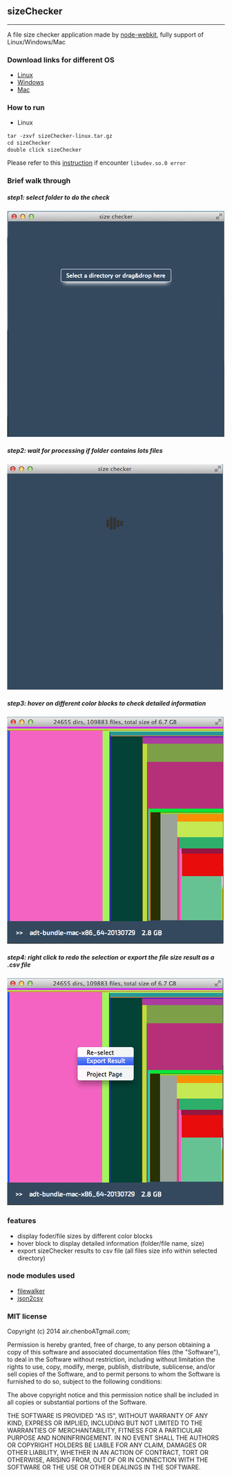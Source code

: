 ## sizeChecker 
---
A file size checker application made by [node-webkit](https://github.com/rogerwang/node-webkit), fully support of Linux/Windows/Mac

### Download links for different OS
* [Linux](http://airbob.github.io/download/sizeChecker-linux.tar.gz)
* [Windows](http://airbob.github.io/download/sizeChecker-win.zip)
* [Mac](http://airbob.github.io/download/sizeChecker-mac.tar.gz)

### How to run
* Linux
````
tar -zxvf sizeChecker-linux.tar.gz
cd sizeChecker
double click sizeChecker
````
Please refer to this [instruction](http://www.exponential.io/blog/install-node-webkit-on-ubuntu-linux) if encounter ```libudev.so.0 error```

### Brief walk through
##### step1: select folder to do the check
![screenshot](screenshot/step1.png)
##### step2: wait for processing if folder contains lots files 
![screenshot](screenshot/step2.png)
##### step3: hover on different color blocks to check detailed information  
![screenshot](screenshot/step3.png)
##### step4: right click to redo the selection or export the file size result as a .csv file 
![screenshot](screenshot/step4.png)

### features
* display foder/file sizes by different color blocks
* hover block to display detailed information (folder/file name, size)
* export sizeChecker results to csv file (all files size info within selected directory)


### node modules used
* [filewalker](https://www.npmjs.org/package/filewalker)
* [json2csv](https://www.npmjs.org/package/json2csv) 

### MIT license
Copyright (c) 2014 air.chenboATgmail.com;

Permission is hereby granted, free of charge, to any person obtaining a copy
of this software and associated documentation files (the &quot;Software&quot;), to deal
in the Software without restriction, including without limitation the rights
to use, copy, modify, merge, publish, distribute, sublicense, and/or sell
copies of the Software, and to permit persons to whom the Software is
furnished to do so, subject to the following conditions:

The above copyright notice and this permission notice shall be included in
all copies or substantial portions of the Software.

THE SOFTWARE IS PROVIDED &quot;AS IS&quot;, WITHOUT WARRANTY OF ANY KIND, EXPRESS OR
IMPLIED, INCLUDING BUT NOT LIMITED TO THE WARRANTIES OF MERCHANTABILITY,
FITNESS FOR A PARTICULAR PURPOSE AND NONINFRINGEMENT. IN NO EVENT SHALL THE
AUTHORS OR COPYRIGHT HOLDERS BE LIABLE FOR ANY CLAIM, DAMAGES OR OTHER
LIABILITY, WHETHER IN AN ACTION OF CONTRACT, TORT OR OTHERWISE, ARISING FROM,
OUT OF OR IN CONNECTION WITH THE SOFTWARE OR THE USE OR OTHER DEALINGS IN
THE SOFTWARE.
